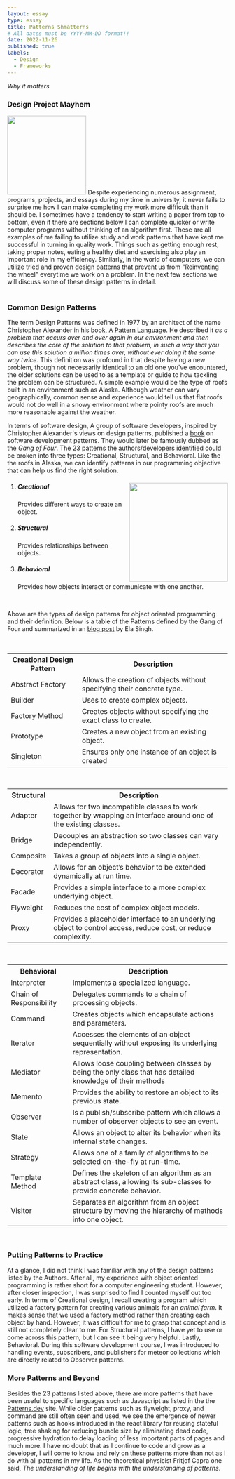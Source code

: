 ```yaml
---
layout: essay
type: essay
title: Patterns Shmatterns
# All dates must be YYYY-MM-DD format!!
date: 2022-11-26
published: true
labels:
  - Design
  - Frameworks
---
```

*Why it matters*
### Design Project Mayhem
<div>
  <img width="180px" class="rounded float-start pe-4" src="https://media.giphy.com/media/l3q2Wl7Wpz09Z5hfi/giphy.gif">
  Despite experiencing numerous assignment, programs, projects, and essays during my time in university, it never fails to surprise me how I can make completing my work more difficult than it should be. I sometimes have a tendency to start writing a paper from top to bottom, even if there are sections below I can complete quicker or write computer programs without thinking of an algorithm first. These are all examples of me failing to utilize study and work patterns that have kept me successful in turning in quality work. Things such as getting enough rest, taking proper notes, eating a healthy diet and exercising also play an important role in my efficiency. Similarly, in the world of computers, we can utilize tried and proven design patterns that prevent us from "Reinventing the wheel" everytime we work on a problem. In the next few sections we will discuss some of these design patterns in detail.
</div>
<br>

### Common Design Patterns
  The term Design Patterns was defined in 1977 by an architect of the name Christopher Alexander in his book, <a href="https://en.wikipedia.org/wiki/A_Pattern_Language">A Pattern Language<a/>. He described it *as a problem that occurs over and over again in our environment and then describes the core of the solution to that problem, in such a way that you can use this solution a million times over, without ever doing it the same way twice.* This definition was profound in that despite having a new problem, though not necessarily identical to an old one you've encountered, the older solutions can be used to as a template or guide to how tackling the problem can be structured. A simple example would be the type of roofs built in an environment such as Alaska. Although weather can vary geographically, common sense and experience would tell us that flat roofs would not do well in a snowy environment where pointy roofs are much more reasonable against the weather.

  In terms of software design, A group of software developers, inspired by Christopher Alexander's views on design patterns, published a <a href="">book</a> on software development patterns. They would later be famously dubbed as the *Gang of Four*. The 23 patterns the authors/developers identified could be broken into three types: Creational, Structural, and Behavioral. Like the the roofs in Alaska, we can identify patterns in our programming objective that can help us find the right solution. 
  <ol>  
    <img width="225px" class="img-fluid" src="https://media.giphy.com/media/133c9SJrrC2bni/giphy.gif" style="float:right;margin-left:2px;">
    <li>
      <h5>Creational</h5>
      <p>
        Provides different ways to create an object.
      </p>
    </li>
    <li>
      <h5>Structural</h5>
      <p>
        Provides relationships between objects.
      </p>
    </li>
    <li>
      <h5>Behavioral</h5>
      <p>
        Provides how objects interact or communicate with one another.
      </p>
    </li>
  </ol>
<br>
<p>Above are the types of design patterns for object oriented programming and their definition. Below is a table of the Patterns defined by the Gang of Four and summarized in an <a href="https://blog.devgenius.io/gang-of-four-design-patterns-8c85a80eac0a">blog post</a> by Ela Singh.</p>
<br/>
<table>
 <tr>
    <th>Creational Design Pattern</th>
    <th>Description</th>
 </tr>
 <tr>
    <td>Abstract Factory</td>
    <td>Allows the creation of objects without specifying their concrete type.</td>
 </tr>
 <tr>
    <td>Builder</td>
    <td>Uses to create complex objects.</td>
 </tr>
 <tr>
    <td>Factory Method</td>
    <td>Creates objects without specifying the exact class to create.</td>
 </tr>
 <tr>
    <td>Prototype</td>
    <td>Creates a new object from an existing object.</td>
 </tr>
 <tr>
    <td>Singleton</td>
    <td>Ensures only one instance of an object is created</td>
 </tr>
</table>
<br/>
<table>
    <tr>
        <th>Structural</th>
        <th>Description</th>
    </tr>
    <tr>
        <td>Adapter</td>
        <td>Allows for two incompatible classes to work together by wrapping an interface around one of the existing classes.</td>
    </tr>
    <tr>
        <td>Bridge</td>
        <td>Decouples an abstraction so two classes can vary independently.</td>
    </tr>
    <tr>
        <td>Composite</td>
        <td>Takes a group of objects into a single object.</td>
    </tr>
    <tr>
        <td>Decorator</td>
        <td>Allows for an object’s behavior to be extended dynamically at run time.</td>
    </tr>
    <tr>
        <td>Facade</td>
        <td>Provides a simple interface to a more complex underlying object.</td>
    </tr>
    <tr>
        <td>Flyweight</td>
        <td>Reduces the cost of complex object models.</td>
    </tr>
    <tr>
        <td>Proxy</td>
        <td>Provides a placeholder interface to an underlying object to control access, reduce cost, or reduce complexity.</td>
    </tr>
</table>
<br/>
<table>
    <tr>
        <th>Behavioral</th>
        <th>Description</th>
    </tr>
    <tr>
        <td>Interpreter</td>
        <td>Implements a specialized language.</td>
    </tr>
    <tr>
        <td>Chain of Responsibility</td>
        <td>Delegates commands to a chain of processing objects.</td>
    </tr>
    <tr>
        <td>Command</td>
        <td>Creates objects which encapsulate actions and parameters.</td>
    </tr>
    <tr>
        <td>Iterator</td>
        <td>Accesses the elements of an object sequentially without exposing its underlying representation.</td>
    </tr>
    <tr>
        <td>Mediator</td>
        <td>Allows loose coupling between classes by being the only class that has detailed knowledge of their methods</td>
    </tr>
    <tr>
        <td>Memento</td>
        <td>Provides the ability to restore an object to its previous state.</td>
    </tr>
    <tr>
        <td>Observer</td>
        <td>Is a publish/subscribe pattern which allows a number of observer objects to see an event.</td>
    </tr>
    <tr>
        <td>State</td>
        <td>Allows an object to alter its behavior when its internal state changes.</td>
    </tr>
    <tr>
        <td>Strategy</td>
        <td>Allows one of a family of algorithms to be selected on-the-fly at run-time.</td>
    </tr>
    <tr>
        <td>Template Method</td>
        <td>Defines the skeleton of an algorithm as an abstract class, allowing its sub-classes to provide concrete behavior.</td>
    </tr>
    <tr>
        <td>Visitor</td>
        <td>Separates an algorithm from an object structure by moving the hierarchy of methods into one object.</td>
    </tr>
</table>
<br/>

### Putting Patterns to Practice
At a glance, I did not think I was familiar with any of the design patterns listed by the Authors. After all, my experience with object oriented programming is rather short for a computer engineering student. However, after closer inspection, I was surprised to find I counted myself out too early. In terms of Creational design, I recall creating a program which utilized a factory pattern for creating various animals for an *animal farm*. It makes sense that we used a factory method rather than creating each object by hand. However, it was difficult for me to grasp that concept and is still not completely clear to me. For Structural patterns, I have yet to use or come across this pattern, but I can see it being very helpful. Lastly, Behavioral. During this software development course, I was introduced to handling events, subscribers, and publishers for meteor collections which are directly related to Observer patterns.

### More Patterns and Beyond
Besides the 23 patterns listed above, there are more patterns that have been useful to specific languages such as Javascript as listed in the the <a href="https://patterns.dev">Patterns.dev<a/> site. While older patterns such as flyweight, proxy, and command are still often seen and used, we see the emergence of newer patterns such as hooks introduced in the react library for reusing stateful logic, tree shaking for reducing bundle size by eliminating dead code, progressive hydration to delay loading of less important parts of pages and much more. I have no doubt that as I continue to code and grow as a developer, I will come to know and rely on these patterns more than not as I do with all patterns in my life. As the theoretical physicist Fritjof Capra one said, *The understanding of life begins with the understanding of patterns*.



